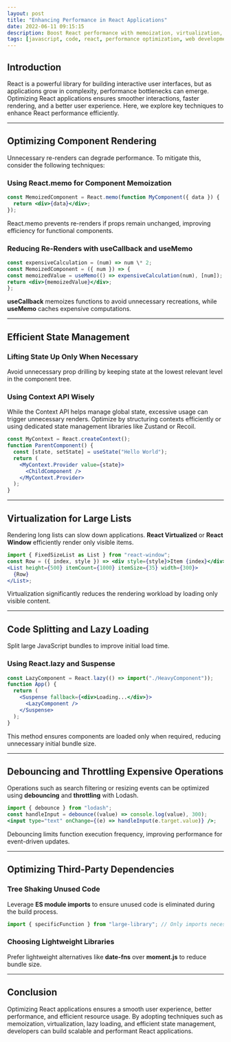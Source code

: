 ```yaml
---
layout: post
title: "Enhancing Performance in React Applications"
date: 2022-06-11 09:15:15
description: Boost React performance with memoization, virtualization, and lazy loading.
tags: [javascript, code, react, performance optimization, web development]
---
```


## Introduction

React is a powerful library for building interactive user interfaces, but as applications grow in complexity, performance bottlenecks can emerge. Optimizing React applications ensures smoother interactions, faster rendering, and a better user experience. Here, we explore key techniques to enhance React performance efficiently.

---

## Optimizing Component Rendering

Unnecessary re-renders can degrade performance. To mitigate this, consider the following techniques:

### **Using React.memo for Component Memoization**

```jsx
const MemoizedComponent = React.memo(function MyComponent({ data }) {
  return <div>{data}</div>;
});
```

React.memo prevents re-renders if props remain unchanged, improving efficiency for functional components.

### **Reducing Re-Renders with useCallback and useMemo**

```jsx
const expensiveCalculation = (num) => num \* 2;
const MemoizedComponent = ({ num }) => {
const memoizedValue = useMemo(() => expensiveCalculation(num), [num]);
return <div>{memoizedValue}</div>;
};
```

**useCallback** memoizes functions to avoid unnecessary recreations, while **useMemo** caches expensive computations.

---

## Efficient State Management

### **Lifting State Up Only When Necessary**

Avoid unnecessary prop drilling by keeping state at the lowest relevant level in the component tree.

### **Using Context API Wisely**

While the Context API helps manage global state, excessive usage can trigger unnecessary renders. Optimize by structuring contexts efficiently or using dedicated state management libraries like Zustand or Recoil.

```jsx
const MyContext = React.createContext();
function ParentComponent() {
  const [state, setState] = useState("Hello World");
  return (
    <MyContext.Provider value={state}>
      <ChildComponent />
    </MyContext.Provider>
  );
}
```

---

## Virtualization for Large Lists

Rendering long lists can slow down applications. **React Virtualized** or **React Window** efficiently render only visible items.

```jsx
import { FixedSizeList as List } from "react-window";
const Row = ({ index, style }) => <div style={style}>Item {index}</div>;
<List height={500} itemCount={1000} itemSize={35} width={300}>
  {Row}
</List>;
```

Virtualization significantly reduces the rendering workload by loading only visible content.

---

## Code Splitting and Lazy Loading

Split large JavaScript bundles to improve initial load time.

### **Using React.lazy and Suspense**

```jsx
const LazyComponent = React.lazy(() => import("./HeavyComponent"));
function App() {
  return (
    <Suspense fallback={<div>Loading...</div>}>
      <LazyComponent />
    </Suspense>
  );
}
```

This method ensures components are loaded only when required, reducing unnecessary initial bundle size.

---

## Debouncing and Throttling Expensive Operations

Operations such as search filtering or resizing events can be optimized using **debouncing** and **throttling** with Lodash.

```jsx
import { debounce } from "lodash";
const handleInput = debounce((value) => console.log(value), 300);
<input type="text" onChange={(e) => handleInput(e.target.value)} />;
```

Debouncing limits function execution frequency, improving performance for event-driven updates.

---

## Optimizing Third-Party Dependencies

### **Tree Shaking Unused Code**

Leverage **ES module imports** to ensure unused code is eliminated during the build process.

```jsx
import { specificFunction } from "large-library"; // Only imports necessary code
```

### **Choosing Lightweight Libraries**

Prefer lightweight alternatives like **date-fns** over **moment.js** to reduce bundle size.

---

## Conclusion

Optimizing React applications ensures a smooth user experience, better performance, and efficient resource usage. By adopting techniques such as memoization, virtualization, lazy loading, and efficient state management, developers can build scalable and performant React applications.
